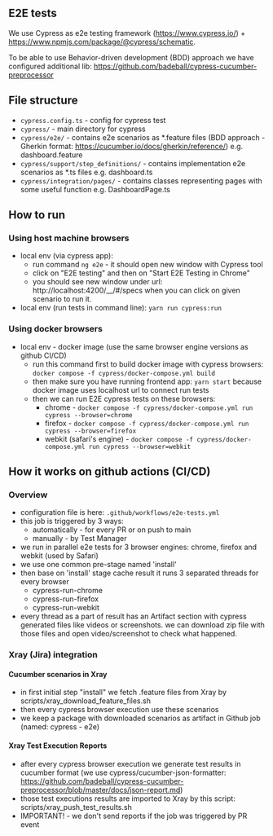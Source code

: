 ## E2E tests

We use Cypress as e2e testing framework (https://www.cypress.io/) + https://www.npmjs.com/package/@cypress/schematic.

To be able to use Behavior-driven development (BDD) approach we have configured additional lib: https://github.com/badeball/cypress-cucumber-preprocessor

## File structure

- `cypress.config.ts` - config for cypress test
- `cypress/` - main directory for cypress
- `cypress/e2e/` - contains e2e scenarios as \*.feature files (BDD approach - Gherkin format: https://cucumber.io/docs/gherkin/reference/) e.g. dashboard.feature
- `cypress/support/step_definitions/` - contains implementation e2e scenarios as \*.ts files e.g. dashboard.ts
- `cypress/integration/pages/` - contains classes representing pages with some useful function e.g. DashboardPage.ts

## How to run

### Using host machine browsers

- local env (via cypress app):
  - run command `ng e2e` - it should open new window with Cypress tool
  - click on "E2E testing" and then on "Start E2E Testing in Chrome"
  - you should see new window under url: http://localhost:4200/\_\_/#/specs when you can click on given scenario to run it.
- local env (run tests in command line): `yarn run cypress:run`

### Using docker browsers

- local env - docker image (use the same browser engine versions as github CI/CD)
  - run this command first to build docker image with cypress browsers: `docker compose -f cypress/docker-compose.yml build `
  - then make sure you have running frontend app: `yarn start` because docker image uses localhost url to connect run tests
  - then we can run E2E cypress tests on these browsers:
    - chrome - `docker compose -f cypress/docker-compose.yml run cypress --browser=chrome`
    - firefox - `docker compose -f cypress/docker-compose.yml run cypress --browser=firefox`
    - webkit (safari's engine) - `docker compose -f cypress/docker-compose.yml run cypress --browser=webkit`

## How it works on github actions (CI/CD)

### Overview

- configuration file is here: `.github/workflows/e2e-tests.yml`
- this job is triggered by 3 ways:
  - automatically - for every PR or on push to main
  - manually - by Test Manager
- we run in parallel e2e tests for 3 browser engines: chrome, firefox and webkit (used by Safari)
- we use one common pre-stage named 'install'
- then base on 'install' stage cache result it runs 3 separated threads for every browser
  - cypress-run-chrome
  - cypress-run-firefox
  - cypress-run-webkit
- every thread as a part of result has an Artifact section with cypress generated files like videos or screenshots. we can download zip file with those files and open video/screenshot to check what happened.

### Xray (Jira) integration

#### Cucumber scenarios in Xray

- in first initial step "install" we fetch .feature files from Xray by scripts/xray_download_feature_files.sh
- then every cypress browser execution use these scenarios
- we keep a package with downloaded scenarios as artifact in Github job (named: cypress - e2e)

#### Xray Test Execution Reports

- after every cypress browser execution we generate test results in cucumber format (we use cypress/cucumber-json-formatter: https://github.com/badeball/cypress-cucumber-preprocessor/blob/master/docs/json-report.md)
- those test executions results are imported to Xray by this script: scripts/xray_push_test_results.sh
- IMPORTANT! - we don't send reports if the job was triggered by PR event
